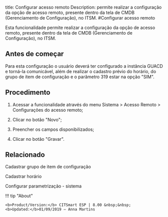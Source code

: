 title: Configurar acesso remoto
Description: permite realizar a configuração da opção de acesso remoto, presente dentro da tela de CMDB (Gerenciamento de Configuração), no ITSM.
#Configurar acesso remoto

Esta funcionalidade permite realizar a configuração da opção de acesso remoto,
presente dentro da tela de CMDB (Gerenciamento de Configuração), no ITSM.

Antes de começar
----------------

Para esta configuração o usuário deverá ter configurado a instância GUACD e
torná-la comunicável, além de realizar o cadastro prévio do horário, do grupo de
item de configuração e o parâmetro 319 estar na opção "SIM".

Procedimento
------------

1.  Acessar a funcionalidade através do menu Sistema \> Acesso Remoto \>
    Configurações do acesso remoto;

2.  Clicar no botão "Novo";

3.  Preencher os campos disponibilizados;

4.  Clicar no botão "Gravar".


Relacionado
-----------

Cadastrar grupo de item de configuração

Cadastrar horário

Configurar parametrização - sistema

!!! tip "About"

    <b>Product/Version:</b> CITSmart ESP | 8.00 &nbsp;&nbsp;
    <b>Updated:</b>01/09/2019 – Anna Martins
